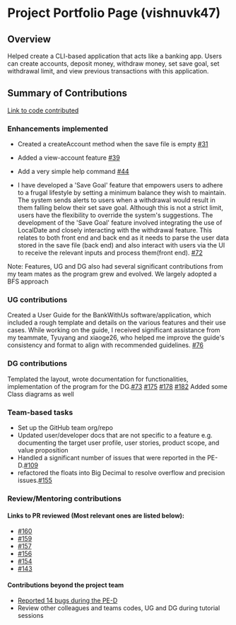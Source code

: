 # Project Portfolio Page (vishnuvk47)

## Overview

Helped create a CLI-based application that acts like a banking app. Users can create accounts, deposit money, withdraw money, set save goal, set withdrawal limit, and view previous transactions with this application.

## Summary of Contributions

[Link to code contributed](https://nus-cs2113-ay2223s2.github.io/tp-dashboard/?search=vishnu&sort=groupTitle&sortWithin=title&timeframe=commit&mergegroup=&groupSelect=groupByRepos&breakdown=true&checkedFileTypes=docs~functional-code~test-code~other&since=2023-02-17&tabOpen=true&tabType=authorship&tabAuthor=vishnuvk47&tabRepo=AY2223S2-CS2113-T13-3%2Ftp%5Bmaster%5D&authorshipIsMergeGroup=false&authorshipFileTypes=docs~functional-code~test-code&authorshipIsBinaryFileTypeChecked=false&authorshipIsIgnoredFilesChecked=false)

### Enhancements implemented

* Created a createAccount method when the save file is empty [#31](https://github.com/AY2223S2-CS2113-T13-3/tp/pull/31)

* Added a view-account feature [#39](https://github.com/AY2223S2-CS2113-T13-3/tp/pull/39)

* Add a very simple help command [#44](https://github.com/AY2223S2-CS2113-T13-3/tp/pull/44)

* I have developed a 'Save Goal' feature that empowers users to adhere to a frugal lifestyle by setting a minimum balance they wish to maintain. The system sends alerts to users when a withdrawal would result in them falling below their set save goal. Although this is not a strict limit, users have the flexibility to override the system's suggestions.
The development of the 'Save Goal' feature involved integrating the use of LocalDate and closely interacting with the withdrawal feature. This relates to both front end and back end as it needs to parse the user data stored in the save file (back end) and also interact with users via the UI to receive the relevant inputs and process them(front end). [#72](https://github.com/AY2223S2-CS2113-T13-3/tp/pull/72)

Note: Features, UG and DG also had several significant contributions from my team mates as the program grew and evolved. We largely adopted a BFS approach

### UG contributions

Created a User Guide for the BankWithUs software/application, which included a rough template and details on the various features and their use cases. While working on the guide, I received significant assistance from my teammate, Tyuyang and xiaoge26, who helped me improve the guide's consistency and format to align with recommended guidelines. [#76](https://github.com/AY2223S2-CS2113-T13-3/tp/pull/76)

### DG contributions

Templated the layout, wrote documentation for functionalities, implementation of the program for the DG.[#73](https://github.com/AY2223S2-CS2113-T13-3/tp/pull/73) [#175](https://github.com/AY2223S2-CS2113-T13-3/tp/pull/175) [#178](https://github.com/AY2223S2-CS2113-T13-3/tp/pull/178) [#182](https://github.com/AY2223S2-CS2113-T13-3/tp/pull/182)
Added some Class diagrams as well

### Team-based tasks

* Set up the GitHub team org/repo
* Updated user/developer docs that are not specific to a feature e.g. documenting the target user profile, user stories, product scope, and value proposition
* Handled a significant number of issues that were reported in the PE-D.[#109](https://github.com/AY2223S2-CS2113-T13-3/tp/pull/109)
* refactored the floats into Big Decimal to resolve overflow and precision issues.[#155](https://github.com/AY2223S2-CS2113-T13-3/tp/pull/155)


### Review/Mentoring contributions

#### Links to PR reviewed (Most relevant ones are listed below):
* [#160](https://github.com/AY2223S2-CS2113-T13-3/tp/pull/160())
* [#159](https://github.com/AY2223S2-CS2113-T13-3/tp/pull/159)
* [#157](https://github.com/AY2223S2-CS2113-T13-3/tp/pull/157)
* [#156](https://github.com/AY2223S2-CS2113-T13-3/tp/pull/156)
* [#154](https://github.com/AY2223S2-CS2113-T13-3/tp/pull/154)
* [#143](https://github.com/AY2223S2-CS2113-T13-3/tp/pull/143)

#### Contributions beyond the project team

* [Reported 14 bugs during the PE-D](https://github.com/vishnuvk47/ped/issues)
* Review other colleagues and teams codes, UG and DG during tutorial sessions

